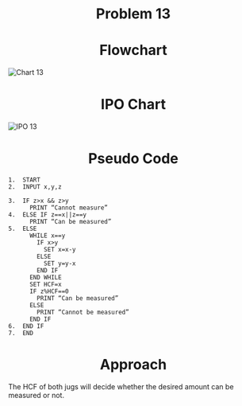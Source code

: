 <h1 align=center> <b>Problem 13</b>


<h1 align=center>Flowchart</h1>

![Chart 13](https://github.com/user-attachments/assets/58ef2703-edf4-43f3-8c66-dda0d9bfd00b)


<h1 align=center>IPO Chart</h1>

![IPO 13](https://github.com/user-attachments/assets/fcc332bf-3e9f-4621-8c92-8452e080252b)


<h1 align=center>Pseudo Code</h1>

```
1.	START 
2.	INPUT x,y,z

3.	IF z>x && z>y
      PRINT “Cannot measure”
4.	ELSE IF z==x||z==y 
      PRINT “Can be measured”
5.	ELSE
      WHILE x==y 
        IF x>y 
          SET x=x-y
        ELSE 
          SET y=y-x
        END IF 
      END WHILE 
      SET HCF=x
      IF z%HCF==0
        PRINT “Can be measured”
      ELSE 
        PRINT “Cannot be measured”
      END IF 
6.	END IF 
7.	END

```

<h1 align=center>Approach</h1>
The HCF of both jugs will decide whether the desired amount can be measured or not. 
